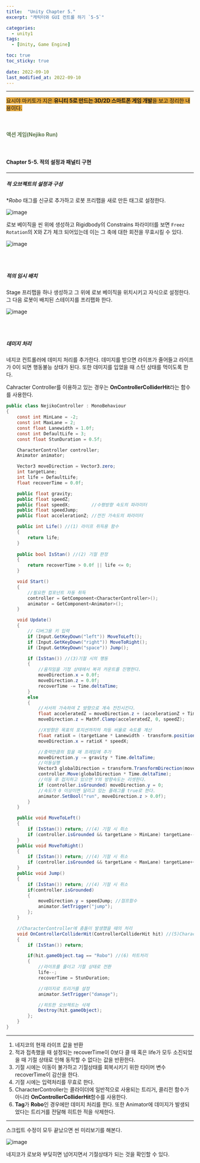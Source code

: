 ```yaml
---
title:  "Unity Chapter 5."
excerpt: "캐릭터와 GUI 컨트롤 하기 `5-5`"

categories:
  - unity1
tags:
  - [Unity, Game Engine]

toc: true
toc_sticky: true
 
date: 2022-09-10
last_modified_at: 2022-09-10
---
```

---
<span style="background-color:#E2A63B">요시야 마키토가 지은 **유니티 5로 만드는 3D/2D 스마트폰 게임 개발**을 보고 정리한 내용이다.</span>  
<br>
<br>
<br> 
**<span style="color:#5E784F">액션 게임(Nejiko Run)</span>**  
<br>
<br>

#### Chapter 5-5. 적의 설정과 패널티 구현  
---

##### 적 오브젝트의 설정과 구성  

**Robo* 태그를 신규로 추가하고 로봇 프리팹을 새로 만든 태그로 설정한다.  

![image](https://user-images.githubusercontent.com/106606698/189465483-5cde5871-b05c-483c-860b-0573782df972.png)

로보 베이직을 씬 위에 생성하고 Rigidbody의 Constrains 파라미터를 보면 `Freez Rotation`의 X와 Z가 체크 되어있는데 이는 그 축에 대한 회전을 무효시킬 수 있다.

![image](https://user-images.githubusercontent.com/106606698/189465689-ade73093-647d-486d-b4e4-d00bb3791240.png)

<br>
<br>

##### 적의 임시 배치  

Stage 프리팹을 하나 생성하고 그 위에 로보 베이직을 위치시키고 자식으로 설정한다. 그 다음 로봇이 배치된 스테이지를 프리팹화 한다. 

![image](https://user-images.githubusercontent.com/106606698/189465875-5794a675-7234-4b7d-b5fc-f0132d4d6da7.png)

<br>
<br>

##### 데미지 처리     

네지코 컨트롤러에 데미지 처리를 추가한다. 데미지를 받으면 라이프가 줄어들고 라이프가 0이 되면 행동불능 상태가 된다.  또한 데미지를 입었을 때 스턴 상태를 먹이도록 한다.  
 
Cahracter Controller를 이용하고 있는 경우는 **OnControllerColliderHit**라는 함수를 사용한다.  

```c#
public class NejikoController : MonoBehaviour
{
    const int MinLane = -2;
    const int MaxLane = 2;
    const float Lanewidth = 1.0f;
    const int DefaultLife = 3;
    const float StunDuration = 0.5f;

    CharacterController controller;
    Animator animator;

    Vector3 moveDirection = Vector3.zero;
    int targetLane;
    int life = DefaultLife;
    float recoverTime = 0.0f;

    public float gravity;
    public float speedZ;
    public float speedX;        //수평방향 속도의 파라미터
    public float speedJump;
    public float accelerationZ; //전진 가속도의 파라미터

    public int Life() //(1) 라이프 취득용 함수
    {
        return life;
    }
    
    public bool IsStan() //(2) 기절 판정
    {
        return recoverTime > 0.0f || life <= 0;
    }

    void Start()
    {
        //필요한 컴포넌트 자동 취득
        controller = GetComponent<CharacterController>();
        animator = GetComponent<Animator>();        
    }

    void Update()
    {
        // 디버그용 키 입력
        if (Input.GetKeyDown("left")) MoveToLeft();
        if (Input.GetKeyDown("right")) MoveToRight();
        if (Input.GetKeyDown("space")) Jump();

        if (IsStan()) //(3)기절 시의 행동
        {
            //움직임을 기정 상태에서 복귀 카운트를 진행한다. 
            moveDirection.x = 0.0f;
            moveDirection.z = 0.0f;
            recoverTime -= Time.deltaTime;
        }
        else
        {
            //서서히 가속하여 Z 방향으로 계속 전진시킨다.
            float acceleratedZ = moveDirection.z + (accelerationZ + Time.deltaTime); //전진 속도 계산
            moveDirection.z = Mathf.Clamp(acceleratedZ, 0, speedZ);

            //X방향은 목표의 포지션까지의 차등 비율로 속도를 계산
            float ratioX = (targetLane * Lanewidth - transform.position.x) / Lanewidth; //수직 이동의 속도 계산
            moveDirection.x = ratioX * speedX;

            //중력만큼의 힘을 매 프레임에 추가
            moveDirection.y -= gravity * Time.deltaTime;
            //이동실행
            Vector3 globalDirection = transform.TransformDirection(moveDirection);
            controller.Move(globalDirection * Time.deltaTime);
            //이동 후 접지하고 있으면 Y의 방향속도는 리셋한다.
            if (controller.isGrounded) moveDirection.y = 0;
            //속도가 0 이상이면 달리고 있는 플래그를 true로 한다.
            animator.SetBool("run", moveDirection.z > 0.0f);
        }
    }

    public void MoveToLeft()
    {
        if (IsStan()) return; //(4) 기절 시 취소
        if (controller.isGrounded && targetLane > MinLane) targetLane--; //목표 차선 변경
    }
    public void MoveToRight()
    {
        if (IsStan()) return; //(4) 기절 시 취소
        if (controller.isGrounded && targetLane < MaxLane) targetLane++; //목표 차선 변경
    }
    public void Jump()
    {
        if (IsStan()) return; //(4) 기절 시 취소
        if(controller.isGrounded)
        {
            moveDirection.y = speedJump; //점프함수
            animator.SetTrigger("jump"); 
        };
    }

    //CharacterController에 충돌이 발생했을 때의 처리
    void OnControllerColliderHit(ControllerColliderHit hit) //(5)CharacterController의 충돌 함수
    {
        if (IsStan()) return;

        if(hit.gameObject.tag == "Robo") //(6) 히트처리
        {
            //라이프를 줄이고 기절 상태로 전환
            life--;
            recoverTime = StunDuration;

            //데미지로 트리거를 설정
            animator.SetTrigger("damage");

            //히트한 오브젝트는 삭제
            Destroy(hit.gameObject);
        };
    }
}
```  
 
---
1. 네지코의 현재 라이프 값을 반환   
2. 적과 접촉했을 때 설정되는 recoverTime이 0보다 클 때 혹은 life가 모두 소진되었을 때 기절 상태로 인해 동작할 수 없다는 값을 반환한다.  
3. 기절 시에는 이동이 불가하고 기절상태를 회복시키기 위한 타이머 변수 recoverTime이 감산을 한다.  
4. 기절 시에는 입력처리를 무효로 한다.  
5.  CharacterController는 콜라이더에 일반적으로 사용되는 트리거, 콜리전 함수가 아니라 **OnControllerColliderHit**함수를 사용한다.  
6.  **Tag**가 **Robo**인 경우에만 데미지 처리를 한다. 또한 Animator에 데미지가 발생되었다는 트리거를 전달해 히트한 적을 삭제한다.  
---   

스크립트 수정이 모두 끝났으면 씬 미리보기를 해본다.  

![image](https://user-images.githubusercontent.com/106606698/189466596-e66c4db6-443f-4913-bd10-cdf888baee9b.png)

네지코가 로보와 부딪히면 넘어지면서 기절상태가 되는 것을 확인할 수 있다.  